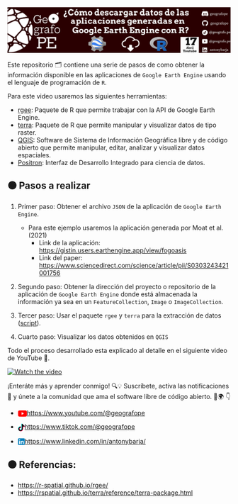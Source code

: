 <img src='img/banner.jpg'>

Este repositorio 🗂️ contiene una serie de pasos de como obtener la información disponible en las aplicaciones de `Google Earth Engine` usando el lenguaje de programación de `R`. 

Para este video usaremos las siguientes herramientas:

- [rgee](https://github.com/r-spatial/rgee): Paquete de R que permite trabajar con la API de Google Earth Engine.
- [terra](https://github.com/rspatial/terra): Paquete de R que permite manipular y visualizar datos de tipo raster.
- [QGIS](https://www.qgis.org/): Software de Sistema de Información Geográfica libre y de código abierto que permite manipular, editar, analizar y visualizar datos espaciales.
- [Positron](https://github.com/posit-dev/positron): Interfaz de Desarrollo Integrado para ciencia de datos.


## ⚫ Pasos a realizar 

1. Primer paso: Obtener el archivo `JSON` de la aplicación de `Google Earth Engine`.
   - Para este ejemplo usaremos la aplicación generada por Moat et al. (2021)
     - Link de la aplicación: https://gistin.users.earthengine.app/view/fogoasis
     - Link del paper: https://www.sciencedirect.com/science/article/pii/S0303243421001756 
  
2. Segundo paso: Obtener la dirección del proyecto o repositorio de la aplicación de `Google Earth Engine` donde está almacenada la información ya sea en un  `FeatureCollection`, `Image` o `ImageCollection`.

3. Tercer paso: Usar el paquete `rgee` y `terra` para la extracción de datos ([script]()).

4. Cuarto paso: Visualizar los datos obtenidos en `QGIS`


Todo el proceso desarrollado esta explicado al detalle en el siguiente video de YouTube 🎥.

[![Watch the video](https://img.youtube.com/vi//0.jpg)]()


¡Enteráte más y aprender conmigo! 🔍💡 Suscríbete, activa las notificaciones 🔔 y únete a la comunidad que ama el software libre de código abierto. 🌟🌍 👇
- <img src='https://raw.githubusercontent.com/geografope/recursos/d7be118ef25f46cb6f748d623012bcc9c8e76db6/youtube.svg' width=20 align='center'>https://www.youtube.com/@geografope

- <img src='https://raw.githubusercontent.com/geografope/recursos/d7be118ef25f46cb6f748d623012bcc9c8e76db6/tiktok.svg' width=15 align='center'>https://www.tiktok.com/@geografope

- <img src='https://raw.githubusercontent.com/geografope/recursos/d7be118ef25f46cb6f748d623012bcc9c8e76db6/linkedin.svg' width=15 align='center'>https://www.linkedin.com/in/antonybarja/

## ⚫ Referencias:
 - https://r-spatial.github.io/rgee/
 - https://rspatial.github.io/terra/reference/terra-package.html
